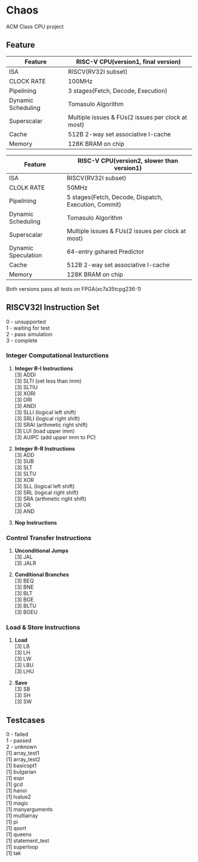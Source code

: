 # Chaos
ACM Class CPU project

## Feature
 Feature | RISC-V CPU(version1, final version)
--- | ---
ISA | RISCV(RV32I subset) 
CLOCK RATE | 100MHz 
Pipelining | 3 stages(Fetch, Decode, Execution)  
Dynamic Scheduling | Tomasulo Algorithm
Superscalar | Multiple issues & FUs(2 issues per clock at most)
Cache | 512B 2-way set associative I-cache
Memory | 128K BRAM on chip

Feature | RISC-V CPU(version2, slower than version1)
--- | ---
ISA | RISCV(RV32I subset) 
CLOLK RATE | 50MHz
Pipelining | 5 stages(Fetch, Decode, Dispatch, Execution, Commit)  
Dynamic Scheduling | Tomasulo Algorithm
Superscalar | Multiple issues & FUs(2 issues per clock at most)
Dynamic Speculation | 64-entry gshared Predictor
Cache | 512B 2-way set associative I-cache
Memory | 128K BRAM on chip

Both versions pass all tests on FPGA(xc7a35tcpg236-1)

## RISCV32I Instruction Set 
0 - unsupported  
1 - waiting for test  
2 - pass simulation  
3 - complete  

### Integer Computational Insturctions
1. **Integer R-I Instructions**   
    [3] ADDI  
    [3] SLTI	(set less than imm)  
    [3] SLTIU  
    [3] XORI  
    [3] ORI  
    [3] ANDI  
    [3] SLLI	(logical left shift)  
    [3] SRLI	(logical right shift)  
    [3] SRAI	(arthmetic right shift)  
    [3] LUI	    (load upper imm)  
    [3] AUIPC	(add  upper imm to PC)

2. **Integer R-R Instructions**  
    [3] ADD  
    [3] SUB  
    [3] SLT  
    [3] SLTU  
    [3] XOR  
    [3] SLL	(logical left shift)  
    [3] SRL      (logical right shift)  
    [3] SRA	(arthmetic right shift)  
    [3] OR  
    [3] AND

3. **Nop Instructions**

### Control Transfer Instructions
1. **Unconditional Jumps**  
    [3] JAL  
  	[3] JALR  

2. **Conditional Branches**  
	[3] BEQ  
	[3] BNE  
	[3] BLT  
	[3] BGE  
	[3] BLTU  
	[3] BGEU  

### Load & Store Instructions
1. **Load**  
	[3] LB  
	[3] LH  
	[3] LW  
	[3] LBU  
	[3] LHU  
	
2. **Save**  
	[3] SB  
	[3] SH  
	[3] SW  

## Testcases
0 - failed  
1 - passed  
2 - unknown  
[1] array_test1  
[1] array_test2  
[1] basicopt1  
[1] bulgarian  
[1] expr  
[1] gcd  
[1] hanoi  
[1] lvalue2  
[1] magic  
[1] manyarguments  
[1] multiarray  
[1] pi  
[1] qsort  
[1] queens  
[1] statement_test  
[1] superloop  
[1] tak  

